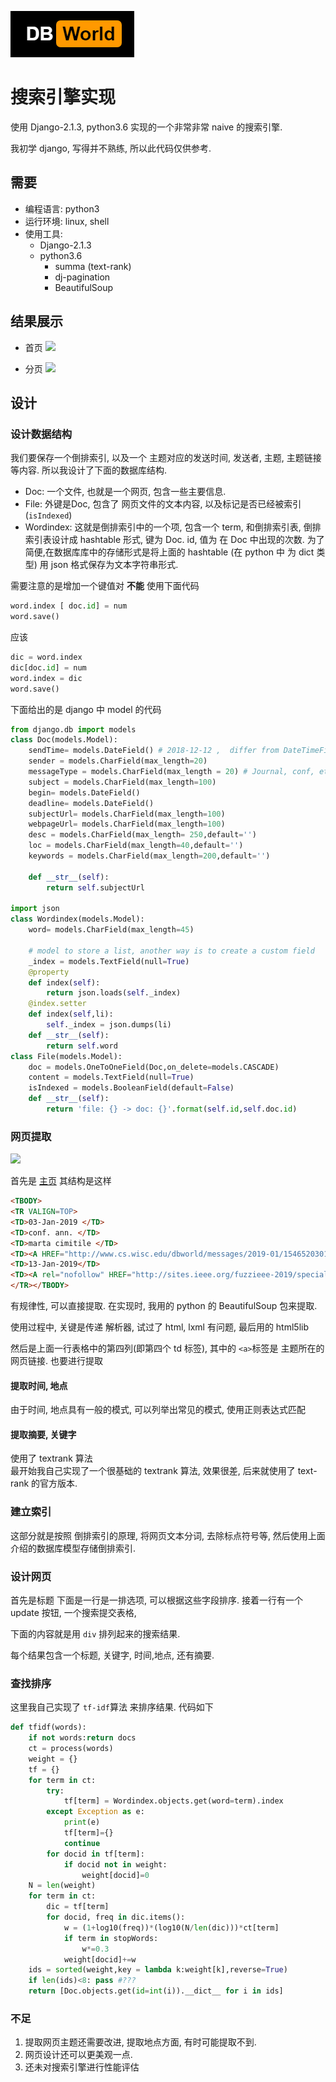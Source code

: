 ![](images/dbworld.png)

# 搜索引擎实现
使用 Django-2.1.3, python3.6 实现的一个非常非常 naive 的搜索引擎.

我初学 django, 写得并不熟练, 所以此代码仅供参考.
## 需要
- 编程语言: python3
- 运行环境: linux, shell
- 使用工具:
    - Django-2.1.3
    - python3.6
        - summa (text-rank)
        - dj-pagination
        - BeautifulSoup

## 结果展示
- 首页
![](https://upload-images.jianshu.io/upload_images/7130568-09e5406d1ac7eaef.png?imageMogr2/auto-orient/strip%7CimageView2/2/w/1240)

- 分页
![](https://upload-images.jianshu.io/upload_images/7130568-d82174d0f9e15cb4.png?imageMogr2/auto-orient/strip%7CimageView2/2/w/1240)


## 设计
### 设计数据结构
我们要保存一个倒排索引, 以及一个 主题对应的发送时间, 发送者, 主题, 主题链接等内容. 所以我设计了下面的数据库结构.

- Doc: 一个文件, 也就是一个网页, 包含一些主要信息.
- File: 外键是Doc, 包含了 网页文件的文本内容, 以及标记是否已经被索引(`isIndexed`)
- Wordindex: 这就是倒排索引中的一个项, 包含一个 term, 和倒排索引表,  倒排索引表设计成 hashtable 形式, 键为 Doc. id, 值为 在 Doc 中出现的次数. 为了简便,在数据库库中的存储形式是将上面的 hashtable (在 python 中 为 dict 类型) 用 json 格式保存为文本字符串形式.

需要注意的是增加一个键值对 **不能** 使用下面代码
```python
word.index [ doc.id] = num
word.save()
```
应该
```python
dic = word.index
dic[doc.id] = num
word.index = dic
word.save()
```

下面给出的是 django 中 model 的代码
```python
from django.db import models
class Doc(models.Model):
    sendTime= models.DateField() # 2018-12-12 ,  differ from DateTimeField which can be datetime or date
    sender = models.CharField(max_length=20)
    messageType = models.CharField(max_length = 20) # Journal, conf, et al
    subject = models.CharField(max_length=100)
    begin= models.DateField()
    deadline= models.DateField()
    subjectUrl= models.CharField(max_length=100)
    webpageUrl= models.CharField(max_length=100)
    desc = models.CharField(max_length= 250,default='')
    loc = models.CharField(max_length=40,default='')
    keywords = models.CharField(max_length=200,default='')

    def __str__(self):
        return self.subjectUrl

import json
class Wordindex(models.Model):
    word= models.CharField(max_length=45)

    # model to store a list, another way is to create a custom field
    _index = models.TextField(null=True)
    @property
    def index(self):
        return json.loads(self._index)
    @index.setter
    def index(self,li):
        self._index = json.dumps(li)
    def __str__(self):
        return self.word
class File(models.Model):
    doc = models.OneToOneField(Doc,on_delete=models.CASCADE)
    content = models.TextField(null=True)
    isIndexed = models.BooleanField(default=False)
    def __str__(self):
        return 'file: {} -> doc: {}'.format(self.id,self.doc.id)
```
<a id="markdown-032-网页提取" name="032-网页提取"></a>
### 网页提取

![](https://upload-images.jianshu.io/upload_images/7130568-5a9807708ebd6746.png?imageMogr2/auto-orient/strip%7CimageView2/2/w/1240)

首先是 [主页](https://research.cs.wisc.edu/dbworld/browse.html)
其结构是这样
```html
<TBODY>
<TR VALIGN=TOP>
<TD>03-Jan-2019 </TD>
<TD>conf. ann. </TD>
<TD>marta cimitile </TD>
<TD><A HREF="http://www.cs.wisc.edu/dbworld/messages/2019-01/1546520301.html" rel="nofollow">Call forFUZZ IEEE Special Session</A> </TD>
<TD>13-Jan-2019</TD>
<TD><A rel="nofollow" HREF="http://sites.ieee.org/fuzzieee-2019/special-sessions/">web page</A></TD>
</TR></TBODY>
```
有规律性, 可以直接提取. 在实现时, 我用的 python 的 BeautifulSoup 包来提取.

使用过程中, 关键是传递 解析器, 试过了 html, lxml 有问题, 最后用的 html5lib

然后是上面一行表格中的第四列(即第四个 td 标签), 其中的 `<a>`标签是 主题所在的网页链接. 也要进行提取

#### 提取时间, 地点
由于时间, 地点具有一般的模式,  可以列举出常见的模式, 使用正则表达式匹配
#### 提取摘要, 关键字
使用了 textrank 算法  
最开始我自己实现了一个很基础的 textrank 算法, 效果很差, 后来就使用了 text-rank 的官方版本.

### 建立索引
这部分就是按照 倒排索引的原理, 
将网页文本分词, 去除标点符号等,
然后使用上面介绍的数据库模型存储倒排索引.
<a id="markdown-034-设计网页" name="034-设计网页"></a>
### 设计网页
首先是标题
下面是一行是一排选项, 可以根据这些字段排序.
接着一行有一个 update 按钮, 一个搜索提交表格, 

下面的内容就是用 `div` 排列起来的搜索结果.

每个结果包含一个标题, 关键字, 时间,地点, 还有摘要.

### 查找排序
这里我自己实现了 `tf-idf`算法 来排序结果.
代码如下
```python
def tfidf(words):
    if not words:return docs
    ct = process(words)
    weight = {}
    tf = {}
    for term in ct:
        try:
            tf[term] = Wordindex.objects.get(word=term).index
        except Exception as e:
            print(e)
            tf[term]={}
            continue
        for docid in tf[term]:
            if docid not in weight:
                weight[docid]=0
    N = len(weight)
    for term in ct:
        dic = tf[term]
        for docid, freq in dic.items():
            w = (1+log10(freq))*(log10(N/len(dic)))*ct[term]
            if term in stopWords:
                w*=0.3
            weight[docid]+=w
    ids = sorted(weight,key = lambda k:weight[k],reverse=True)
    if len(ids)<8: pass #???
    return [Doc.objects.get(id=int(i)).__dict__ for i in ids]
```
<a id="markdown-04-实验结果说明及演示" name="04-实验结果说明及演示"></a>
### 不足
1. 提取网页主题还需要改进, 提取地点方面, 有时可能提取不到.
2. 网页设计还可以更美观一点.
3. 还未对搜索引擎进行性能评估
